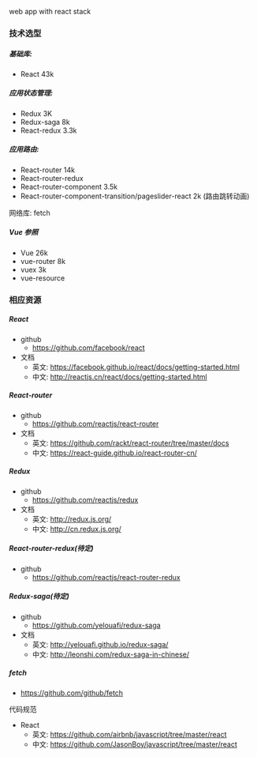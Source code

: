 web app with react stack

### 技术选型
##### 基础库:
- React  43k

##### 应用状态管理:
- Redux 3K
- Redux-saga 8k
- React-redux 3.3k

##### 应用路由:
- React-router 14k
- React-router-redux
- React-router-component 3.5k
- React-router-component-transition/pageslider-react 2k (路由跳转动画)

网络库: fetch

##### Vue 参照

- Vue 26k
- vue-router    8k
- vuex 3k
- vue-resource

### 相应资源
##### React

- github
    - https://github.com/facebook/react
- 文档
    - 英文: https://facebook.github.io/react/docs/getting-started.html
    - 中文: http://reactjs.cn/react/docs/getting-started.html

##### React-router

- github
    - https://github.com/reactjs/react-router
- 文档
    - 英文: https://github.com/rackt/react-router/tree/master/docs
    - 中文: https://react-guide.github.io/react-router-cn/

##### Redux

- github
    -  https://github.com/reactjs/redux
-  文档
    - 英文: http://redux.js.org/
    - 中文: http://cn.redux.js.org/

##### React-router-redux(待定)

- github
    - https://github.com/reactjs/react-router-redux


##### Redux-saga(待定)

- github
    - https://github.com/yelouafi/redux-saga
- 文档
    - 英文: http://yelouafi.github.io/redux-saga/
    - 中文: http://leonshi.com/redux-saga-in-chinese/

##### fetch
- https://github.com/github/fetch

代码规范

- React
    - 英文: https://github.com/airbnb/javascript/tree/master/react
    - 中文: https://github.com/JasonBoy/javascript/tree/master/react
